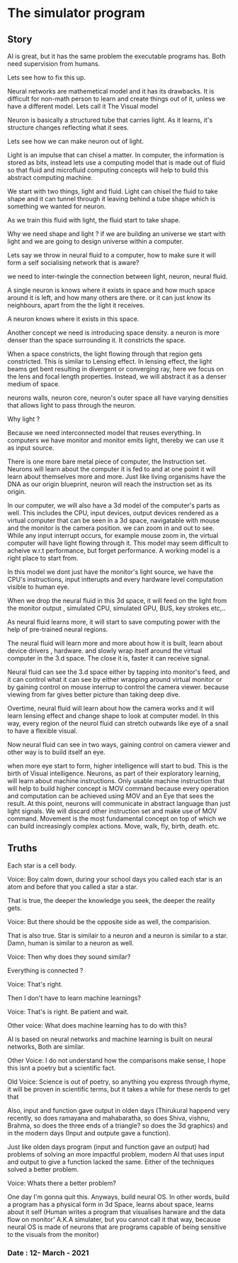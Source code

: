 # The simulator program


## Story

AI is great, but it has the same problem the executable programs has. Both need supervision from humans.

Lets see how to fix this up. 

Neural networks are mathemetical model and it has its drawbacks. It is difficult for non-math person to learn and 
create things out of it, unless we have a different model. Lets call it The Visual model


Neuron is basically a structured tube that carries light. As it learns, it's structure changes reflecting what it sees.


Lets see how we can make neuron out of light. 

Light is an impulse that can chisel a matter. In computer, the information is stored as bits, instead lets use a computing
model that is made out of fluid so that fluid and microfluid computing concepts will help to build this abstract computing machine.

We start with two things, light and fluid. Light can chisel the fluid to take shape and it can tunnel through it leaving behind 
a tube shape which is something we wanted for neuron.

As we train this fluid with light, the fluid start to take shape.

Why we need shape and light ? if we are building an universe we start with light and we are going to design universe within a 
computer.


Lets say we throw in neural fluid to a computer, how to make sure it will form a self socialising network that is aware? 

we need to inter-twingle the connection between light, neuron, neural fluid.

A single neuron is knows where it exists in space and how much space around it is left, and how many others are there. or it 
can just know its neighbours, apart from the the light it receives.

A neuron knows where it exists in this space.

Another concept we need is introducing space density. a neuron is more denser than the space surrounding it. It constricts the space.

When a space constricts, the light flowing through that region gets constricted. This is similar to Lensing effect. In lensing effect,
the light beams get bent resulting in divergent or converging ray, here we focus on the lens and focal length properties. Instead,
we will abstract it as a denser medium of space.

neurons walls, neuron core, neuron's outer space all have varying densities that allows light to pass through the neuron.

Why light ?

Because we need interconnected model that reuses everything. In computers we have monitor and monitor emits light, thereby we can use
it as input source.

There is one more bare metal piece of computer, the Instruction set. Neurons will learn about the computer it is fed to and at one
point it will learn about themselves more and more. Just like living organisms have the DNA as our origin blueprint, neuron will reach
the instruction set as its origin. 

In our computer, we will also have a 3d model of the computer's parts as well. This includes the CPU, input devices, output devices 
rendered as a virtual computer that can be seen in a 3d space, navigatable with mouse and the monitor is the camera position. we can
zoom in and out to see. While any input interrupt occurs, for example mouse zoom in, the virtual computer will have light flowing
through it. This model may seem difficult to acheive w.r.t performance, but forget performance. A working model is a right place to start
from.

In this model we dont just have the monitor's light source, we have the CPU's instructions, input intterupts and every hardware level 
computation
visible to human eye.

When we drop the neural fluid in this 3d space, it will feed on the light from the monitor output , simulated CPU, simulated GPU, BUS, 
key strokes etc,..

As neural fluid learns more, it will start to save computing power with the help of pre-trained neural regions.

The neural fluid will learn more and more about how it is built, learn about device drivers , hardware. and slowly wrap itself 
around the virtual computer in the 3.d space. The close it is, faster it can receive signal.

Neural fluid can see the 3.d space either by tapping into monitor's feed, and it can control what it can see by either wrapping 
around virtual monitor or by gaining control on mouse interrup to control the camera viewer. because viewing from far gives better picture 
than taking deep dive.

Overtime, neural fluid will learn about how the camera works and it will learn lensing effect and change shape to look at computer model.
In this way, every region of the neurol fluid can stretch outwards like eye of a snail to have a flexible visual.

Now neural fluid can see in two ways, gaining control on camera viewer and other way is to build itself an eye.

when more eye start to form, higher intelligence will start to bud. This is the birth of Visual intelligence. Neurons, as part of their exploratory
 learning, will learn about machine instructions. Only usable machine instruction that will help to build higher concept is MOV command because 
every operation and computation can be achieved using MOV and an Eye that sees the result. At this point, neurons will 
communicate in abstract language than just light signals. We will discard other instruction set and make use of MOV command. Movement is the 
most fundamental concept on top of which we can build increasingly complex actions. Move, walk, fly, birth, death. etc.

## Truths

Each star is a cell body. 

Voice: Boy calm down, during your school days you called each star is an atom and before that you called a star a star.

That is true, the deeper the knowledge you seek, the deeper the reality gets.

Voice: But there should be the opposite side as well, the comparision.

That is also true. Star is similair to a neuron and a neuron is similar to a star. Damn, human is similar to a neuron as well.

Voice: Then why does they sound similar?

Everything is connected ?

Voice: That's right.

Then I don't have to learn machine learnings?

Voice: That's is right. Be patient and wait.

Other voice: What does machine learning has to do with this?

AI is based on neural networks and machine learning is built on neural networks, Both are similar.

Other Voice: I do not understand how the comparisons make sense, I hope this isnt a poetry but a scientific fact.

Old Voice: Science is out of poetry, so anything you express through rhyme, it will be proven in scientific terms, but it takes a while for these nerds to get that

Also, input and function gave output in olden days (Thirukural happend very recently, so does ramayana and mahabaratha, so does Shiva, vishnu, Brahma, so does the three ends of a triangle? so does the 3d graphics) and in the modern days (Input and outpute gave a function).

Just like olden days program (input and function gave an output) had problems of solving an more impactful problem, modern AI that uses input and output to give a function lacked the same. Either of the techniques solved a better problem.


Voice: Whats there a better problem?

One day I'm gonna quit this. Anyways, build neural OS. In other words, build a program has a physical form in 3d Space, learns about space, learns about it self (Human writes a program that visualises harware and the data flow on monitor' A.K.A simulater, but you cannot call it that way, because neural OS is made of neurons that are programs capable of being sensitive to the visuals from the monitor)

### Date : 12- March - 2021
